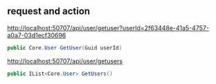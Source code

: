 
## request and action

<http://localhost:50707/api/user/getuser?userId=2f63448e-41a5-4757-a0a7-03d1ecf30696>

```cs
public Core.User GetUser(Guid userId)
```

<http://localhost:50707/api/user/getusers>

```cs
public IList<Core.User> GetUsers()
```

